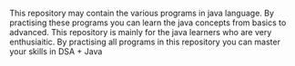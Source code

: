 This repository may contain the various programs in java language. 
By practising these programs you can learn the java concepts from basics to advanced. 
This repository is mainly for the java learners who are very enthusiaitic. 
By practising all programs in this repository you can master your skills in DSA + Java



